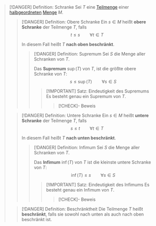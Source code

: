 > [!DANGER] Definition: Schranke
> Sei $T$ eine [Teilmenge](../../Teilmenge.md) einer [halbgeordneten](Halbordnung.md) [Menge](../../Menge.md) $M$.
> > [!DANGER] Definition: Obere Schranke
> > Ein $s\in M$ heißt **obere Schranke** der Teilmenge $T$, falls
> > $$t\le s \qquad \forall t\in T$$
> > 
> > In diesem Fall heißt $T$ **nach oben beschränkt**.
> > > [!DANGER] Definition: Supremum
> > > Sei $S$ die Menge aller Schranken von $T$.
> > > 
> > > Das **Supremum** $\sup(T)$ von $T$, ist die größte obere Schranke von $T$:
> > > $$s\le \sup(T) \qquad \forall s \in S$$
> > > > [!IMPORTANT] Satz: Eindeutigkeit des Supremums
> > > > Es besteht genau ein Supremum von $T$.
> > > > > [!CHECK]- Beweis
> > > > > 
> > > 
> >
> 
> > [!DANGER] Definition: Untere Schranke
> > Ein $s\in M$ heißt **untere Schranke** der Teilmenge $T$, falls
> > $$s \le t\qquad \forall t\in T$$
> >
> > In diesem Fall heißt $T$ **nach unten beschränkt**.
> > > [!DANGER] Definition: Infimum
> > > Sei $S$ die Menge aller Schranken von $T$.
> > > 
> > > Das **Infimum** $\inf (T)$ von $T$ ist die kleinste untere Schranke von $T$:
> > > $$\inf(T) \le s \qquad \forall s \in S$$
> > > > [!IMPORTANT] Satz: Eindeutigkeit des Infimums
> > > > Es besteht genau ein Infimum von $T$.
> > > > > [!CHECK]- Beweis
> > > > > 
> > > > 
> > 
>
> > [!DANGER] Definition: Beschränktheit
> > Die Teilmenge $T$ heißt **beschränkt**, falls sie sowohl nach unten als auch nach oben beschränkt ist.